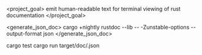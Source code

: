<project_goal>
emit human-readable text for terminal viewing of rust documentation
</project_goal>

<generate_json_doc>
cargo +nightly rustdoc --lib -- -Zunstable-options --output-format json
</generate_json_doc>


<commands>
    <test> cargo test </test>
    <run> cargo run target/doc/<PLACEHOLDER>.json</run>
</commands>
